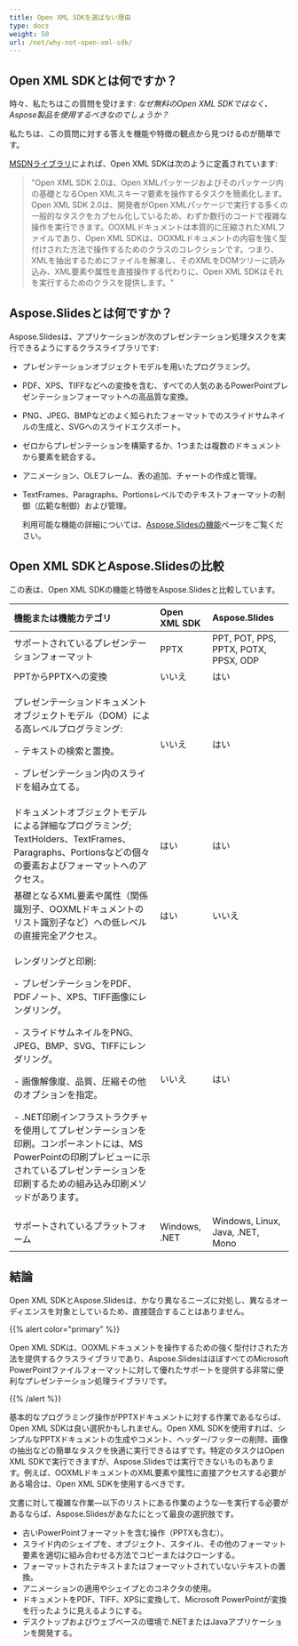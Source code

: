 ```yaml
---
title: Open XML SDKを選ばない理由
type: docs
weight: 50
url: /net/why-not-open-xml-sdk/
---
```


## **Open XML SDKとは何ですか？**
時々、私たちはこの質問を受けます: *なぜ無料のOpen XML SDKではなく、Aspose製品を使用するべきなのでしょうか？*

私たちは、この質問に対する答えを機能や特徴の観点から見つけるのが簡単です。

[MSDNライブラリ](https://docs.microsoft.com/en-us/office/open-xml/open-xml-sdk)によれば、Open XML SDKは次のように定義されています:

> "Open XML SDK 2.0は、Open XMLパッケージおよびそのパッケージ内の基礎となるOpen XMLスキーマ要素を操作するタスクを簡素化します。Open XML SDK 2.0は、開発者がOpen XMLパッケージで実行する多くの一般的なタスクをカプセル化しているため、わずか数行のコードで複雑な操作を実行できます。OOXMLドキュメントは本質的に圧縮されたXMLファイルであり、Open XML SDKは、OOXMLドキュメントの内容を強く型付けされた方法で操作するためのクラスのコレクションです。つまり、XMLを抽出するためにファイルを解凍し、そのXMLをDOMツリーに読み込み、XML要素や属性を直接操作する代わりに、Open XML SDKはそれを実行するためのクラスを提供します。"

## **Aspose.Slidesとは何ですか？**
Aspose.Slidesは、アプリケーションが次のプレゼンテーション処理タスクを実行できるようにするクラスライブラリです:

- プレゼンテーションオブジェクトモデルを用いたプログラミング。

- PDF、XPS、TIFFなどへの変換を含む、すべての人気のあるPowerPointプレゼンテーションフォーマットへの高品質な変換。

- PNG、JPEG、BMPなどのよく知られたフォーマットでのスライドサムネイルの生成と、SVGへのスライドエクスポート。

- ゼロからプレゼンテーションを構築するか、1つまたは複数のドキュメントから要素を統合する。

- アニメーション、OLEフレーム、表の追加、チャートの作成と管理。

- TextFrames、Paragraphs、Portionsレベルでのテキストフォーマットの制御（広範な制御）および管理。

  利用可能な機能の詳細については、[Aspose.Slidesの機能](/slides/net/product-overview/)ページをご覧ください。

## **Open XML SDKとAspose.Slidesの比較**
この表は、Open XML SDKの機能と特徴をAspose.Slidesと比較しています。

|**機能または機能カテゴリ**|**Open XML SDK**|**Aspose.Slides**|
| :- | :- | :- |
|サポートされているプレゼンテーションフォーマット|PPTX|PPT, POT, PPS, PPTX, POTX, PPSX, ODP|
|PPTからPPTXへの変換|いいえ|はい|
|<p>プレゼンテーションドキュメントオブジェクトモデル（DOM）による高レベルプログラミング:</p><p>- テキストの検索と置換。</p><p>- プレゼンテーション内のスライドを組み立てる。</p>|いいえ|はい|
|ドキュメントオブジェクトモデルによる詳細なプログラミング; TextHolders、TextFrames、Paragraphs、Portionsなどの個々の要素およびフォーマットへのアクセス。|はい|はい|
|基礎となるXML要素や属性（関係識別子、OOXMLドキュメントのリスト識別子など）への低レベルの直接完全アクセス。|はい|いいえ|
|<p>レンダリングと印刷:</p><p>- プレゼンテーションをPDF、PDFノート、XPS、TIFF画像にレンダリング。</p><p>- スライドサムネイルをPNG、JPEG、BMP、SVG、TIFFにレンダリング。</p><p>- 画像解像度、品質、圧縮その他のオプションを指定。</p><p>- .NET印刷インフラストラクチャを使用してプレゼンテーションを印刷。コンポーネントには、MS PowerPointの印刷プレビューに示されているプレゼンテーションを印刷するための組み込み印刷メソッドがあります。</p>|いいえ|はい|
|サポートされているプラットフォーム|Windows, .NET|Windows, Linux, Java, .NET, Mono|

## **結論**
Open XML SDKとAspose.Slidesは、かなり異なるニーズに対処し、異なるオーディエンスを対象としているため、直接競合することはありません。

{{% alert color="primary" %}}

Open XML SDKは、OOXMLドキュメントを操作するための強く型付けされた方法を提供するクラスライブラリであり、Aspose.SlidesはほぼすべてのMicrosoft PowerPointファイルフォーマットに対して優れたサポートを提供する非常に便利なプレゼンテーション処理ライブラリです。

{{% /alert %}}

基本的なプログラミング操作がPPTXドキュメントに対する作業であるならば、Open XML SDKは良い選択かもしれません。Open XML SDKを使用すれば、シンプルなPPTXドキュメントの生成やコメント、ヘッダー/フッターの削除、画像の抽出などの簡単なタスクを快適に実行できるはずです。特定のタスクはOpen XML SDKで実行できますが、Aspose.Slidesでは実行できないものもあります。例えば、OOXMLドキュメントのXML要素や属性に直接アクセスする必要がある場合は、Open XML SDKを使用するべきです。

文書に対して複雑な作業—以下のリストにある作業のような—を実行する必要があるならば、Aspose.Slidesがあなたにとって最良の選択肢です。

- 古いPowerPointフォーマットを含む操作（PPTXも含む）。
- スライド内のシェイプを、オブジェクト、スタイル、その他のフォーマット要素を適切に組み合わせる方法でコピーまたはクローンする。
- フォーマットされたテキストまたはフォーマットされていないテキストの置換。
- アニメーションの適用やシェイプとのコネクタの使用。
- ドキュメントをPDF、TIFF、XPSに変換して、Microsoft PowerPointが変換を行ったように見えるようにする。
- デスクトップおよびウェブベースの環境で.NETまたはJavaアプリケーションを開発する。